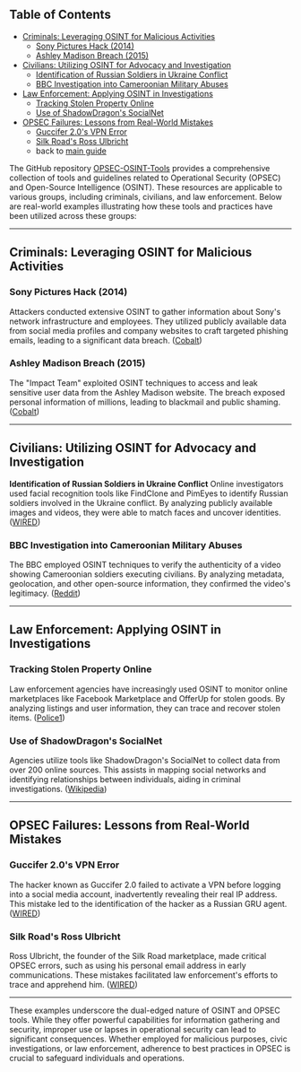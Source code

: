 ## Table of Contents

- [Criminals: Leveraging OSINT for Malicious Activities](#criminals-leveraging-osint-for-malicious-activities)
  - [Sony Pictures Hack (2014)](#sony-pictures-hack-2014)
  - [Ashley Madison Breach (2015)](#ashley-madison-breach-2015)
- [Civilians: Utilizing OSINT for Advocacy and Investigation](#civilians-utilizing-osint-for-advocacy-and-investigation)
  - [Identification of Russian Soldiers in Ukraine Conflict](#identification-of-russian-soldiers-in-ukraine-conflict)
  - [BBC Investigation into Cameroonian Military Abuses](#bbc-investigation-into-cameroonian-military-abuses)
- [Law Enforcement: Applying OSINT in Investigations](#law-enforcement-applying-osint-in-investigations)
  - [Tracking Stolen Property Online](#tracking-stolen-property-online)
  - [Use of ShadowDragon's SocialNet](#use-of-shadowdragons-socialnet)
- [OPSEC Failures: Lessons from Real-World Mistakes](#opsec-failures-lessons-from-real-world-mistakes)
  - [Guccifer 2.0's VPN Error](#guccifer-20s-vpn-error)
  - [Silk Road's Ross Ulbricht](#silk-roads-ross-ulbricht)
  - back to [main guide](https://github.com/airborne-commando/OPSEC-OSINT-Tools)

The GitHub repository [OPSEC-OSINT-Tools](https://github.com/airborne-commando/OPSEC-OSINT-Tools) provides a comprehensive collection of tools and guidelines related to Operational Security (OPSEC) and Open-Source Intelligence (OSINT). These resources are applicable to various groups, including criminals, civilians, and law enforcement. Below are real-world examples illustrating how these tools and practices have been utilized across these groups:

---

## Criminals: Leveraging OSINT for Malicious Activities

### **Sony Pictures Hack (2014)**
Attackers conducted extensive OSINT to gather information about Sony's network infrastructure and employees. They utilized publicly available data from social media profiles and company websites to craft targeted phishing emails, leading to a significant data breach. ([Cobalt][1])

### **Ashley Madison Breach (2015)**
The "Impact Team" exploited OSINT techniques to access and leak sensitive user data from the Ashley Madison website. The breach exposed personal information of millions, leading to blackmail and public shaming. ([Cobalt][1])

---

## Civilians: Utilizing OSINT for Advocacy and Investigation

**Identification of Russian Soldiers in Ukraine Conflict**
Online investigators used facial recognition tools like FindClone and PimEyes to identify Russian soldiers involved in the Ukraine conflict. By analyzing publicly available images and videos, they were able to match faces and uncover identities. ([WIRED][2])

### **BBC Investigation into Cameroonian Military Abuses**
The BBC employed OSINT techniques to verify the authenticity of a video showing Cameroonian soldiers executing civilians. By analyzing metadata, geolocation, and other open-source information, they confirmed the video's legitimacy. ([Reddit][3])

---

## Law Enforcement: Applying OSINT in Investigations

### **Tracking Stolen Property Online**
Law enforcement agencies have increasingly used OSINT to monitor online marketplaces like Facebook Marketplace and OfferUp for stolen goods. By analyzing listings and user information, they can trace and recover stolen items. ([Police1][4])

### **Use of ShadowDragon's SocialNet**
Agencies utilize tools like ShadowDragon's SocialNet to collect data from over 200 online sources. This assists in mapping social networks and identifying relationships between individuals, aiding in criminal investigations. ([Wikipedia][5])

---

## OPSEC Failures: Lessons from Real-World Mistakes

### **Guccifer 2.0's VPN Error**
The hacker known as Guccifer 2.0 failed to activate a VPN before logging into a social media account, inadvertently revealing their real IP address. This mistake led to the identification of the hacker as a Russian GRU agent. ([WIRED][6])

### **Silk Road's Ross Ulbricht**
Ross Ulbricht, the founder of the Silk Road marketplace, made critical OPSEC errors, such as using his personal email address in early communications. These mistakes facilitated law enforcement's efforts to trace and apprehend him. ([WIRED][6])

---

These examples underscore the dual-edged nature of OSINT and OPSEC tools. While they offer powerful capabilities for information gathering and security, improper use or lapses in operational security can lead to significant consequences. Whether employed for malicious purposes, civic investigations, or law enforcement, adherence to best practices in OPSEC is crucial to safeguard individuals and operations.

[1]: https://www.cobalt.io/blog/security-breaches-open-source-intelligence-osint-oversights?utm_source=chatgpt.com "Largest Security Breaches Caused by Open Source Intelligence ..."
[2]: https://www.wired.com/story/facial-recognition-identify-russian-soldiers?utm_source=chatgpt.com "Online Sleuths Are Using Face Recognition to ID Russian Soldiers"
[3]: https://www.reddit.com/r/OSINT/comments/14ylf2l/what_are_your_best_examples_of_how_osint_has_been/?utm_source=chatgpt.com "What are your best examples of how OSINT has been used? - Reddit"
[4]: https://www.police1.com/investigations/thinking-like-a-criminal-how-osint-can-take-your-investigations-further?utm_source=chatgpt.com "OSINT tools for investigators to track criminal activity online - Police1"
[5]: https://en.wikipedia.org/wiki/ShadowDragon?utm_source=chatgpt.com "ShadowDragon"
[6]: https://www.wired.com/story/guccifer-elite-hackers-mistakes?utm_source=chatgpt.com "Yes, Even Elite Hackers Make Dumb Mistakes"
